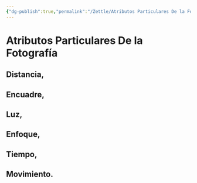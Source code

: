 ```yaml
---
{"dg-publish":true,"permalink":"/Zettle/Atributos Particulares De la Fotografía/","title":"Atributos Particulares De la Fotografía","updated":"2023-11-20T19:19:48.050-05:00"}
---
```



# Atributos Particulares De la Fotografía

## Distancia,

## Encuadre,

## Luz,

## Enfoque,

## Tiempo,

## Movimiento.

